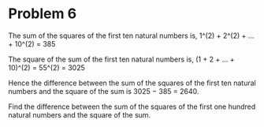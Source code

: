 # Problem 6

The sum of the squares of the first ten natural numbers is,
1^(2) + 2^(2) + ... + 10^(2) = 385

The square of the sum of the first ten natural numbers is,
(1 + 2 + ... + 10)^(2) = 55^(2) = 3025

Hence the difference between the sum of the squares of the first ten
natural numbers and the square of the sum is 3025 − 385 = 2640.

Find the difference between the sum of the squares of the first one
hundred natural numbers and the square of the sum.
